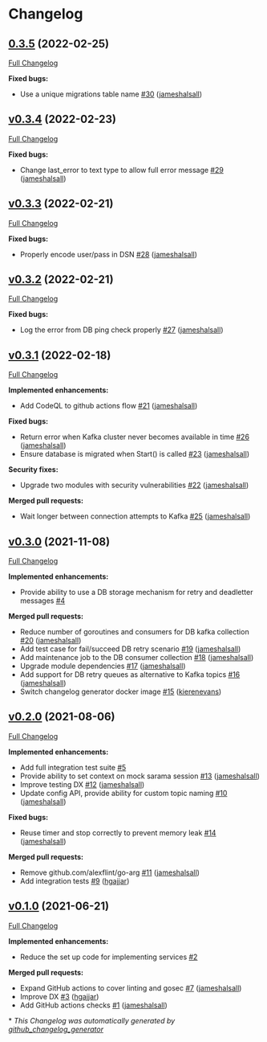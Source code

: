 # Changelog

## [0.3.5](https://github.com/inviqa/kafka-consumer-go/tree/0.3.5) (2022-02-25)

[Full Changelog](https://github.com/inviqa/kafka-consumer-go/compare/v0.3.4...0.3.5)

**Fixed bugs:**

- Use a unique migrations table name [\#30](https://github.com/inviqa/kafka-consumer-go/pull/30) ([jameshalsall](https://github.com/jameshalsall))

## [v0.3.4](https://github.com/inviqa/kafka-consumer-go/tree/v0.3.4) (2022-02-23)

[Full Changelog](https://github.com/inviqa/kafka-consumer-go/compare/v0.3.3...v0.3.4)

**Fixed bugs:**

- Change last\_error to text type to allow full error message [\#29](https://github.com/inviqa/kafka-consumer-go/pull/29) ([jameshalsall](https://github.com/jameshalsall))

## [v0.3.3](https://github.com/inviqa/kafka-consumer-go/tree/v0.3.3) (2022-02-21)

[Full Changelog](https://github.com/inviqa/kafka-consumer-go/compare/v0.3.2...v0.3.3)

**Fixed bugs:**

- Properly encode user/pass in DSN [\#28](https://github.com/inviqa/kafka-consumer-go/pull/28) ([jameshalsall](https://github.com/jameshalsall))

## [v0.3.2](https://github.com/inviqa/kafka-consumer-go/tree/v0.3.2) (2022-02-21)

[Full Changelog](https://github.com/inviqa/kafka-consumer-go/compare/v0.3.1...v0.3.2)

**Fixed bugs:**

- Log the error from DB ping check properly [\#27](https://github.com/inviqa/kafka-consumer-go/pull/27) ([jameshalsall](https://github.com/jameshalsall))

## [v0.3.1](https://github.com/inviqa/kafka-consumer-go/tree/v0.3.1) (2022-02-18)

[Full Changelog](https://github.com/inviqa/kafka-consumer-go/compare/v0.3.0...v0.3.1)

**Implemented enhancements:**

- Add CodeQL to github actions flow [\#21](https://github.com/inviqa/kafka-consumer-go/pull/21) ([jameshalsall](https://github.com/jameshalsall))

**Fixed bugs:**

- Return error when Kafka cluster never becomes available in time [\#26](https://github.com/inviqa/kafka-consumer-go/pull/26) ([jameshalsall](https://github.com/jameshalsall))
- Ensure database is migrated when Start\(\) is called [\#23](https://github.com/inviqa/kafka-consumer-go/pull/23) ([jameshalsall](https://github.com/jameshalsall))

**Security fixes:**

- Upgrade two modules with security vulnerabilities [\#22](https://github.com/inviqa/kafka-consumer-go/pull/22) ([jameshalsall](https://github.com/jameshalsall))

**Merged pull requests:**

- Wait longer between connection attempts to Kafka [\#25](https://github.com/inviqa/kafka-consumer-go/pull/25) ([jameshalsall](https://github.com/jameshalsall))

## [v0.3.0](https://github.com/inviqa/kafka-consumer-go/tree/v0.3.0) (2021-11-08)

[Full Changelog](https://github.com/inviqa/kafka-consumer-go/compare/v0.2.0...v0.3.0)

**Implemented enhancements:**

- Provide ability to use a DB storage mechanism for retry and deadletter messages [\#4](https://github.com/inviqa/kafka-consumer-go/issues/4)

**Merged pull requests:**

- Reduce number of goroutines and consumers for DB kafka collection [\#20](https://github.com/inviqa/kafka-consumer-go/pull/20) ([jameshalsall](https://github.com/jameshalsall))
- Add test case for fail/succeed DB retry scenario [\#19](https://github.com/inviqa/kafka-consumer-go/pull/19) ([jameshalsall](https://github.com/jameshalsall))
- Add maintenance job to the DB consumer collection [\#18](https://github.com/inviqa/kafka-consumer-go/pull/18) ([jameshalsall](https://github.com/jameshalsall))
- Upgrade module dependencies [\#17](https://github.com/inviqa/kafka-consumer-go/pull/17) ([jameshalsall](https://github.com/jameshalsall))
- Add support for DB retry queues as alternative to Kafka topics [\#16](https://github.com/inviqa/kafka-consumer-go/pull/16) ([jameshalsall](https://github.com/jameshalsall))
- Switch changelog generator docker image [\#15](https://github.com/inviqa/kafka-consumer-go/pull/15) ([kierenevans](https://github.com/kierenevans))

## [v0.2.0](https://github.com/inviqa/kafka-consumer-go/tree/v0.2.0) (2021-08-06)

[Full Changelog](https://github.com/inviqa/kafka-consumer-go/compare/v0.1.0...v0.2.0)

**Implemented enhancements:**

- Add full integration test suite [\#5](https://github.com/inviqa/kafka-consumer-go/issues/5)
- Provide ability to set context on mock sarama session [\#13](https://github.com/inviqa/kafka-consumer-go/pull/13) ([jameshalsall](https://github.com/jameshalsall))
- Improve testing DX [\#12](https://github.com/inviqa/kafka-consumer-go/pull/12) ([jameshalsall](https://github.com/jameshalsall))
- Update config API, provide ability for custom topic naming [\#10](https://github.com/inviqa/kafka-consumer-go/pull/10) ([jameshalsall](https://github.com/jameshalsall))

**Fixed bugs:**

- Reuse timer and stop correctly to prevent memory leak [\#14](https://github.com/inviqa/kafka-consumer-go/pull/14) ([jameshalsall](https://github.com/jameshalsall))

**Merged pull requests:**

- Remove github.com/alexflint/go-arg [\#11](https://github.com/inviqa/kafka-consumer-go/pull/11) ([jameshalsall](https://github.com/jameshalsall))
- Add integration tests [\#9](https://github.com/inviqa/kafka-consumer-go/pull/9) ([hgajjar](https://github.com/hgajjar))

## [v0.1.0](https://github.com/inviqa/kafka-consumer-go/tree/v0.1.0) (2021-06-21)

[Full Changelog](https://github.com/inviqa/kafka-consumer-go/compare/48d5d2dab678e327a3d9cfe87813f3d9ad665ef4...v0.1.0)

**Implemented enhancements:**

- Reduce the set up code for implementing services [\#2](https://github.com/inviqa/kafka-consumer-go/issues/2)

**Merged pull requests:**

- Expand GitHub actions to cover linting and gosec [\#7](https://github.com/inviqa/kafka-consumer-go/pull/7) ([jameshalsall](https://github.com/jameshalsall))
- Improve DX [\#3](https://github.com/inviqa/kafka-consumer-go/pull/3) ([hgajjar](https://github.com/hgajjar))
- Add GitHub actions checks [\#1](https://github.com/inviqa/kafka-consumer-go/pull/1) ([jameshalsall](https://github.com/jameshalsall))



\* *This Changelog was automatically generated by [github_changelog_generator](https://github.com/github-changelog-generator/github-changelog-generator)*
